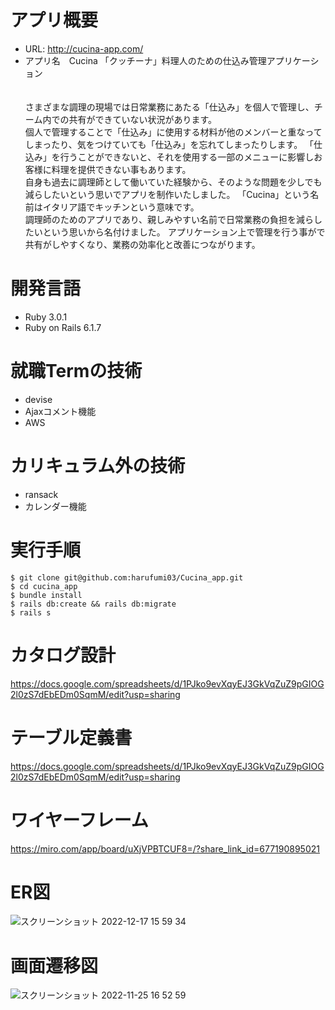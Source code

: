# アプリ概要
- URL:  http://cucina-app.com/
- アプリ名　Cucina 「クッチーナ」料理人のための仕込み管理アプリケーション  
<br><br>
さまざまな調理の現場では日常業務にあたる「仕込み」を個人で管理し、チーム内での共有ができていない状況があります。  
個人で管理することで「仕込み」に使用する材料が他のメンバーと重なってしまったり、気をつけていても「仕込み」を忘れてしまったりします。
「仕込み」を行うことができないと、それを使用する一部のメニューに影響しお客様に料理を提供できない事もあります。  
自身も過去に調理師として働いていた経験から、そのような問題を少しでも減らしたいという思いでアプリを制作いたしました。
「Cucina」という名前はイタリア語でキッチンという意味です。  
調理師のためのアプリであり、親しみやすい名前で日常業務の負担を減らしたいという思いから名付けました。
アプリケーション上で管理を行う事がで共有がしやすくなり、業務の効率化と改善につながります。

# 開発言語
- Ruby 3.0.1
- Ruby on Rails 6.1.7

# 就職Termの技術
- devise
- Ajaxコメント機能
- AWS

# カリキュラム外の技術
- ransack
- カレンダー機能

# 実行手順
```
$ git clone git@github.com:harufumi03/Cucina_app.git
$ cd cucina_app
$ bundle install
$ rails db:create && rails db:migrate
$ rails s
```

# カタログ設計
https://docs.google.com/spreadsheets/d/1PJko9evXqyEJ3GkVqZuZ9pGIOG2l0zS7dEbEDm0SqmM/edit?usp=sharing

# テーブル定義書
https://docs.google.com/spreadsheets/d/1PJko9evXqyEJ3GkVqZuZ9pGIOG2l0zS7dEbEDm0SqmM/edit?usp=sharing

# ワイヤーフレーム
https://miro.com/app/board/uXjVPBTCUF8=/?share_link_id=677190895021

# ER図
![スクリーンショット 2022-12-17 15 59 34](https://user-images.githubusercontent.com/112235965/208229918-b3c2f017-c024-4955-80fd-31b32b5eeb96.png)

# 画面遷移図
![スクリーンショット 2022-11-25 16 52 59](https://user-images.githubusercontent.com/112235965/203929418-1436cfe2-f970-40b8-bbec-6650a9b6432a.png)
